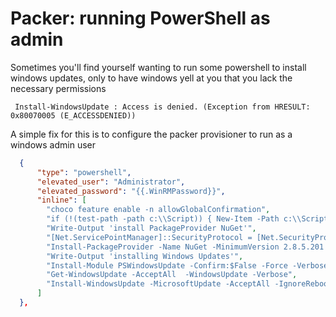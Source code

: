 # Packer: running PowerShell as admin

Sometimes you'll find yourself wanting to run some powershell to install windows updates,
only to have windows yell at you that you lack the necessary permissions

```
 Install-WindowsUpdate : Access is denied. (Exception from HRESULT: 0x80070005 (E_ACCESSDENIED))
```

A simple fix for this is to configure the packer provisioner to run as a windows admin user
```json
  {
      "type": "powershell",
      "elevated_user": "Administrator",
      "elevated_password": "{{.WinRMPassword}}",
      "inline": [
        "choco feature enable -n allowGlobalConfirmation",
        "if (!(test-path -path c:\\Script)) { New-Item -Path c:\\Script -ItemType Directory }",
        "Write-Output 'install PackageProvider NuGet'",
        "[Net.ServicePointManager]::SecurityProtocol = [Net.SecurityProtocolType]::Tls12",
        "Install-PackageProvider -Name NuGet -MinimumVersion 2.8.5.201 -Force -Verbose",
        "Write-Output 'installing Windows Updates'",
        "Install-Module PSWindowsUpdate -Confirm:$False -Force -Verbose",
        "Get-WindowsUpdate -AcceptAll  -WindowsUpdate -Verbose",
        "Install-WindowsUpdate -MicrosoftUpdate -AcceptAll -IgnoreReboot -Verbose"
      ]
  },
```
